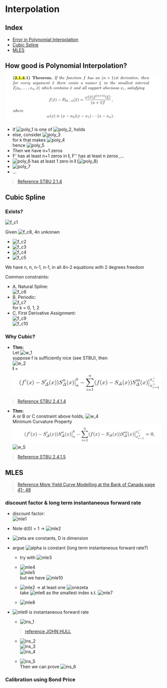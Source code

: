 Interpolation
===

Index
---
<!-- TOC -->
- [Error in Polynomial Interpolation](#Error-in-Polynomial-Interpolation)
- [Cubic Spline](#Cubic-Spline)
- [MLES](#MLES)
<!-- /TOC -->

## How good is Polynomial Interpolation?

![I_form](images/poly1.jpg)

- if ![poly_1] is one of ![poly_2], holds
- else, consider ![poly_3] <br>
for k that makes ![poly_4] <br>
hence ![poly_5] <br>
- Then we have n+1 zeros
- F' has at least n+1 zeros in **I**, F'' has at least n zeros ,...
- ![poly_6] has at least 1 zero in **I** (![poly_8])
- ![poly_7]
- ...

> [Reference STBU 2.1.4](#How_good_is_Polynomial_Interpolation)

[poly_1]: http://chart.apis.google.com/chart?cht=tx&chl=\bar{x}
[poly_2]: http://chart.apis.google.com/chart?cht=tx&chl=x_j
[poly_3]: http://chart.apis.google.com/chart?cht=tx&chl=F(x)=f(x)-P_{01...n}(x)-kw(x)
[poly_4]: http://chart.apis.google.com/chart?cht=tx&chl=F(\bar{x})=f(\bar{x})-P_{01...n}(\bar{x})-kw(\bar{x})
[poly_5]: http://chart.apis.google.com/chart?cht=tx&chl=k=\frac{f(\bar{x})-P(\bar{x})}{w(\bar{x})}
[poly_6]: http://chart.apis.google.com/chart?cht=tx&chl=F^{n%2B1}
[poly_7]: http://chart.apis.google.com/chart?cht=tx&chl=k=\frac{f^{n+1}(\xi)}{(n%2B1)!}
[poly_8]: http://chart.apis.google.com/chart?cht=tx&chl=\xi

## Cubic Spline

### Exists?

![f_c1]

Given ![f_c8], 4n unkonwn

- ![f_c2]<br>
- ![f_c3]<br>
- ![f_c4]<br>
- ![f_c5]<br>

[f_c1]:http://chart.apis.google.com/chart?cht=tx&chl=P_i(x)=a_ix^3%2Bb_ix^2%2Bc_ix%2Bd_i
[f_c2]:http://chart.apis.google.com/chart?cht=tx&chl=P_{i-1}(x_{i-1})=y_{i-1}
[f_c3]:http://chart.apis.google.com/chart?cht=tx&chl=P_{i-1}(x_{i})=y_{i}
[f_c4]:http://chart.apis.google.com/chart?cht=tx&chl=P_{i-1}'(x_{i})=P_i'(x_{i})
[f_c5]:http://chart.apis.google.com/chart?cht=tx&chl=P_{i-1}''(x_{i})=P_i''(x_{i})
[f_c8]:http://chart.apis.google.com/chart?cht=tx&chl=(x_0,y_0),(x_1,y_1),\dots,(x_n,y_n)

We have n, n, n-1, n-1, in all 4n-2 equations with 2 degrees freedom

Common constraints:

- A. Natural Spline:<br>
![f_c6]<br>
- B. Periodic:<br>
![f_c7]<br>
for k = 0, 1, 2
- C. First Derivative Assignment:<br>
![f_c9]<br>
![f_c10]<br>

[f_c6]:http://chart.apis.google.com/chart?cht=tx&chl=S''_{\Delta}(a)=S''_{\Delta}(b)=0
[f_c7]:http://chart.apis.google.com/chart?cht=tx&chl=S^{k}_{\Delta}(a)=S^{k}_(b)
[f_c9]:http://chart.apis.google.com/chart?cht=tx&chl=S'_{\Delta}(a)=y_0'
[f_c10]:http://chart.apis.google.com/chart?cht=tx&chl=S'_{\Delta}(b)=y_n'

### Why Cubic?

- **Thm:**<br> 
Let ![w_1]<br>
suppose f is sufficiently nice (see STBU), then<br>
![w_2]<br>
**I** = ![I_form](images/I_form.jpg)

[w_1]:http://chart.apis.google.com/chart?cht=tx&chl={||f||}^2=\int_{a}^{b}{||f''(x)||}^2dx
[w_2]:http://chart.apis.google.com/chart?cht=tx&chl={||f-S_{\Delta}||}^2={{||f||}^2-{||S_{\Delta}||}^2-2I}

> [Reference STBU 2.4.1.4](#Cubic_Spline)

- **Thm:**<br>
A or B or C constraint above holds, ![w_4]<br>
Minimum Curvature Property <br>
![I_form2](images/I_form2.jpg)
![w_5]

[w_3]:http://chart.apis.google.com/chart?cht=tx&chl={||f||}^2=\int_{a}^{b}{||f''(x)||}^2dx
[w_4]:http://chart.apis.google.com/chart?cht=tx&chl=I=0
[w_5]:http://chart.apis.google.com/chart?cht=tx&chl=f(x_i)=S_{\Delta}(x_i)

> [Reference STBU 2.4.1.5](#Cubic_Spline)


## MLES

> [Reference More Yield Curve Modelling at the Bank of Canada page 41- 48](#Cubic_Spline)

### discount factor & long term instantaneous forward rate

- discount factor:<br>
![mle1]<br>
- Note d(0) = 1  -> ![mle2]<br>
- ![zeta] are constants, D is dimension<br>

- argue ![alpha] is constant (long term instantaneous forward rate?)
    - try with ![mle3]<br>
    
    - ![mle4]<br>
    ![mle5]<br>
    but we have ![mle10]
    
    - ![mle2] -> at least one ![onezeta]<br>
    take ![mle6] as the smallest index s.t. ![mle7]<br>
    - ![mle8]<br>

[mle2]:http://chart.apis.google.com/chart?cht=tx&chl=\zeta_{1}%2B\zeta_{2}%2B\dots%2B\zeta_{D}=1
[mle1]:http://chart.apis.google.com/chart?cht=tx&chl=d(t)=\sum_{k=1}^{D}\zeta_{k}e^{-k{\alpha}t}
[alpha]:http://chart.apis.google.com/chart?cht=tx&chl=\alpha
[zeta]:http://chart.apis.google.com/chart?cht=tx&chl=\zeta_{1},\zeta_{2},\dots,\zeta_{k}
[mle3]:http://chart.apis.google.com/chart?cht=tx&chl=\lim_{t\to\infty}\frac{d(t)}{\zeta_{1}e^{-{\alpha}t}}?=1
[mle4]:http://chart.apis.google.com/chart?cht=tx&chl=d_1(t)=e^{-2%t},\zeta_{1}=1,\alpha=2%
[mle5]:http://chart.apis.google.com/chart?cht=tx&chl=d_2(t)=0%2Be^{-2\time1%t},\zeta_{1}=0,\zeta_{2}=1,\alpha=1%
[onezeta]:http://chart.apis.google.com/chart?cht=tx&chl=\zeta_{i}\ne0
[mle6]:http://chart.apis.google.com/chart?cht=tx&chl=i_0
[mle7]:http://chart.apis.google.com/chart?cht=tx&chl=\zeta_{i_0}\ne0
[mle8]:http://chart.apis.google.com/chart?cht=tx&chl=\lim_{t\to\infty}\frac{d(t)}{\zeta_{i_0}e^{-{\alpha}t}}=1
[mle9]:http://chart.apis.google.com/chart?cht=tx&chl=i_0\alpha
[mle10]:http://chart.apis.google.com/chart?cht=tx&chl=d_{1}(t)=d_{2}(t)

- ![mle9] is instantaneous forward rate <br>

    - ![ins_1]
    > [reference JOHN HULL](#MLE)
    
    - ![ins_2]<br>
    ![ins_3]<br>
    ![ins_4]<br>
    
    - ![ins_5]<br>
    Then we can prove ![ins_6]
    
    
    
[ins_1]:http://chart.apis.google.com/chart?cht=tx&chl=f_t=R_t%2Bt\frac{{\pa}R_t}{{\pa}t}
[ins_2]:http://chart.apis.google.com/chart?cht=tx&chl=d(t)=e^{-R_t{\time}t}
[ins_3]:http://chart.apis.google.com/chart?cht=tx&chl=R_t=-\frac{1}{t}\ln{d(t)}
[ins_4]:http://chart.apis.google.com/chart?cht=tx&chl=\frac{{\pa}R}{{\pa}t}=\frac{1}{t^2}\ln{d(t)}-\frac{d'(t)}{td(t)}
[ins_5]:http://chart.apis.google.com/chart?cht=tx&chl=f_t=-\frac{d'(t)}{d(t)}
[ins_6]:http://chart.apis.google.com/chart?cht=tx&chl=\lim_{t\to\infty}f_t=i_o\alpha

### Calibration using Bond Price